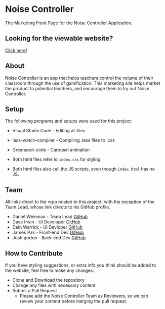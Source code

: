 # Noise Controller

The Marketing Front Page for the Noise Controller Application.

## Looking for the viewable website?

[Click here!](thenoisecontroller.netlify.com)

## About

Noise Controller is an app that helps teachers control the volume of their classroom through the use of gamification. This marketing site helps market the product to potential teachers, and encourage them to try out Noise Controller.

## Setup

The following programs and setups were used for this project:
* Visual Studio Code - Editing all files
* less-watch-compiler - Compiling .less files to .css
* Greensock code - Carousel animation


* Both html files refer to `index.css` for styling
* Both html files also call the JS scripts, even though `index.html` has no JS.

## Team

All links direct to the repo related to this project, with the exception of the Team Lead, whose link directs to his GitHub profile.
* Daniel Weinman - Team Lead [GitHub](https://github.com/notontilt09)
* Dave Irwin - UI Developer [GitHub](https://github.com/noise-controller-0520/noise-controller-0520-UI-Dave)
* Dein Warrick - UI Devloper [GitHub](#About)
* James Pak - Front-end Dev [GitHub](https://github.com/noise-controller-0520/noise-controller-0520-FE)
* Josh gorton - Back-end Dev [GitHub](https://github.com/noise-controller-0520/Noise-Controller-0520-BE)

## How to Contribute

If you have styling suggestions, or extra info you think should be added to the website, feel free to make any changes:
* Clone and Download the repository
* Change any files with necessary content
* Submit a Pull Request 
  * Please add the Noise Controller Team as Reviewers, so we can review your content before merging the pull request.